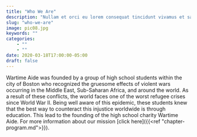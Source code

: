 ```yaml
---
title: "Who We Are"
description: "Nullam et orci eu lorem consequat tincidunt vivamus et sagittis magna sed nunc rhoncus condimentum sem. In efficitur ligula tate urna. Maecenas massa sed magna lacinia magna pellentesque lorem ipsum dolor. Nullam et orci eu lorem consequat tincidunt. Vivamus et sagittis tempus."
slug: "who-we-are"
image: pic08.jpg
keywords: ""
categories: 
    - ""
    - ""
date: 2020-03-18T17:00:00-05:00
draft: false
---
```


Wartime Aide was founded by a group of high school students within the city of Boston who recognized the gruesome effects of violent wars occurring in the Middle East, Sub-Saharan Africa, and around the world. As a result of these conflicts, the world faces one of the worst refugee crises since World War II. Being well aware of this epidemic, these students knew that the best way to counteract this injustice worldwide is through education. This lead to the founding of the high school charity Wartime Aide. For more information about our mission [click here]({{<ref "chapter-program.md">}}).
